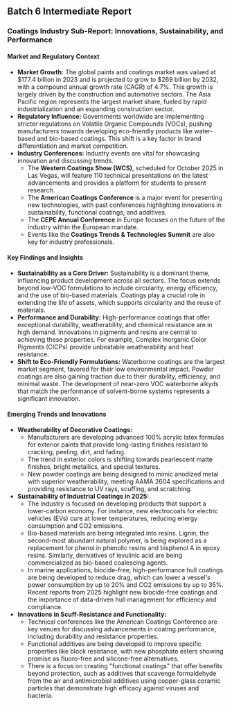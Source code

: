 ## Batch 6 Intermediate Report

### Coatings Industry Sub-Report: Innovations, Sustainability, and Performance

#### **Market and Regulatory Context**

*   **Market Growth:** The global paints and coatings market was valued at $177.4 billion in 2023 and is projected to grow to $269 billion by 2032, with a compound annual growth rate (CAGR) of 4.7%. This growth is largely driven by the construction and automotive sectors. The Asia Pacific region represents the largest market share, fueled by rapid industrialization and an expanding construction sector.
*   **Regulatory Influence:** Governments worldwide are implementing stricter regulations on Volatile Organic Compounds (VOCs), pushing manufacturers towards developing eco-friendly products like water-based and bio-based coatings. This shift is a key factor in brand differentiation and market competition.
*   **Industry Conferences:** Industry events are vital for showcasing innovation and discussing trends.
    *   The **Western Coatings Show (WCS)**, scheduled for October 2025 in Las Vegas, will feature 110 technical presentations on the latest advancements and provides a platform for students to present research.
    *   The **American Coatings Conference** is a major event for presenting new technologies, with past conferences highlighting innovations in sustainability, functional coatings, and additives.
    *   The **CEPE Annual Conference** in Europe focuses on the future of the industry within the European mandate.
    *   Events like the **Coatings Trends & Technologies Summit** are also key for industry professionals.

#### **Key Findings and Insights**

*   **Sustainability as a Core Driver:** Sustainability is a dominant theme, influencing product development across all sectors. The focus extends beyond low-VOC formulations to include circularity, energy efficiency, and the use of bio-based materials. Coatings play a crucial role in extending the life of assets, which supports circularity and the reuse of materials.
*   **Performance and Durability:** High-performance coatings that offer exceptional durability, weatherability, and chemical resistance are in high demand. Innovations in pigments and resins are central to achieving these properties. For example, Complex Inorganic Color Pigments (CICPs) provide unbeatable weatherability and heat resistance.
*   **Shift to Eco-Friendly Formulations:** Waterborne coatings are the largest market segment, favored for their low environmental impact. Powder coatings are also gaining traction due to their durability, efficiency, and minimal waste. The development of near-zero VOC waterborne alkyds that match the performance of solvent-borne systems represents a significant innovation.

#### **Emerging Trends and Innovations**

*   **Weatherability of Decorative Coatings:**
    *   Manufacturers are developing advanced 100% acrylic latex formulas for exterior paints that provide long-lasting finishes resistant to cracking, peeling, dirt, and fading.
    *   The trend in exterior colors is shifting towards pearlescent matte finishes, bright metallics, and special textures.
    *   New powder coatings are being designed to mimic anodized metal with superior weatherability, meeting AAMA 2604 specifications and providing resistance to UV rays, scuffing, and scratching.
*   **Sustainability of Industrial Coatings in 2025:**
    *   The industry is focused on developing products that support a lower-carbon economy. For instance, new electrocoats for electric vehicles (EVs) cure at lower temperatures, reducing energy consumption and CO2 emissions.
    *   Bio-based materials are being integrated into resins. Lignin, the second-most abundant natural polymer, is being explored as a replacement for phenol in phenolic resins and bisphenol A in epoxy resins. Similarly, derivatives of levulinic acid are being commercialized as bio-based coalescing agents.
    *   In marine applications, biocide-free, high-performance hull coatings are being developed to reduce drag, which can lower a vessel's power consumption by up to 20% and CO2 emissions by up to 35%. Recent reports from 2025 highlight new biocide-free coatings and the importance of data-driven hull management for efficiency and compliance.
*   **Innovations in Scuff-Resistance and Functionality:**
    *   Technical conferences like the American Coatings Conference are key venues for discussing advancements in coating performance, including durability and resistance properties.
    *   Functional additives are being developed to improve specific properties like block resistance, with new phosphate esters showing promise as fluoro-free and silicone-free alternatives.
    *   There is a focus on creating "functional coatings" that offer benefits beyond protection, such as additives that scavenge formaldehyde from the air and antimicrobial additives using copper-glass ceramic particles that demonstrate high efficacy against viruses and bacteria.
